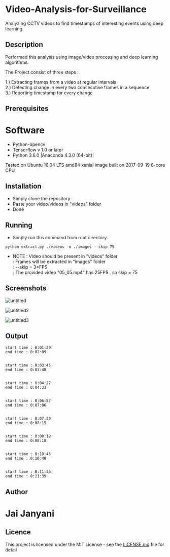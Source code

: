 # Video-Analysis-for-Surveillance
Analyzing CCTV videos to find timestamps of interesting events using deep learning

## Description
Performed this analysis using image/video processing and deep learning algorithms.


The Project consist of three steps : 

1.) Extracting frames from a video at regular intervals<br />
2.) Detecting change in every two consecutive frames in a sequence<br />
3.) Reporting timestamp for every change<br />


## Prerequisites

# Software
* Python-opencv
* Tensorflow v 1.0 or later
* Python 3.6.0 |Anaconda 4.3.0 (64-bit)|<br />

Tested on Ubuntu 16.04 LTS amd64 xenial image built on 2017-09-19 8-core CPU


## Installation

* Simply clone the repository
* Paste your video/videos in "videos" folder
* Done


## Running

* Simply run this command from root directory.

```
python extract.py ./videos -o ./images --skip 75

```
* NOTE : Video should be present in "videos" folder<br />
       : Frames will be extracted in "images" folder<br />
       : --skip = 3*FPS<br />
       : The provided video "05_05.mp4" has 25FPS , so skip = 75<br />
       

## Screenshots

![untitled](https://user-images.githubusercontent.com/15799933/30987030-31fd434c-a4b3-11e7-80d9-29eba48668d8.png)



![untitled2](https://user-images.githubusercontent.com/15799933/30987032-32275fd8-a4b3-11e7-88ea-8f4f8e638c0e.png)



![untitled3](https://user-images.githubusercontent.com/15799933/30987031-321dc90a-a4b3-11e7-84e4-3b0c6e1607eb.png)




## Output
```
start time : 0:01:39
end time : 0:02:09


start time : 0:03:45
end time : 0:03:48


start time : 0:04:27
end time : 0:04:33


start time : 0:06:57
end time : 0:07:06


start time : 0:07:39
end time : 0:08:15


start time : 0:08:18
end time : 0:08:18


start time : 0:10:45
end time : 0:10:48


start time : 0:11:36
end time : 0:11:39

```


       
## Author

# Jai Janyani

## Licence

This project is licensed under the MIT License - see the [LICENSE.md](LICENSE) file for detail


